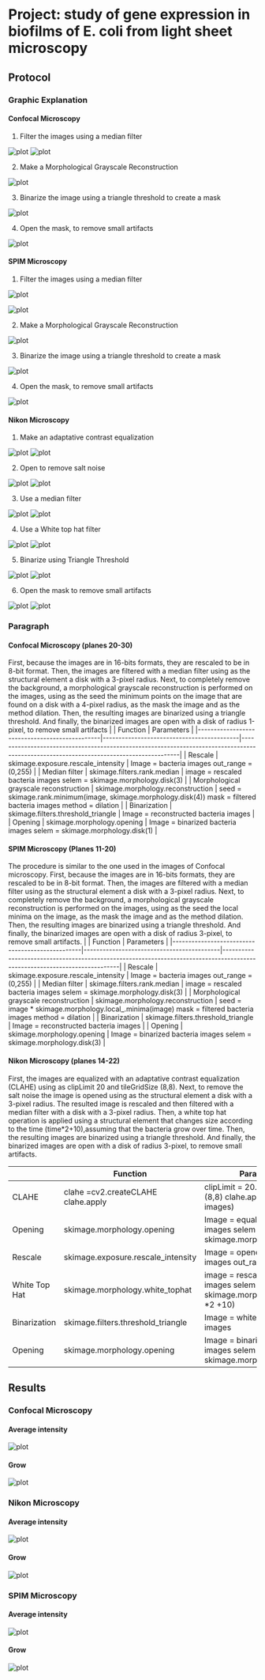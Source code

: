 # Project: study of gene expression in biofilms of E. coli from light sheet microscopy
## Protocol
### Graphic Explanation
#### Confocal Microscopy
1.	Filter the images using a median filter

 ![plot](./imagenes/Imagen1.png)
 ![plot](./imagenes/Imagen2.png)
 
2.	Make a Morphological Grayscale Reconstruction

 ![plot](./imagenes/Imagen3.png)

3.	Binarize the image using a triangle threshold to create a mask
 
  ![plot](./imagenes/Imagen4.png)
 
4.	Open the mask, to remove small artifacts

 ![plot](./imagenes/Imagen5.png)

#### SPIM Microscopy
1.	Filter the images using a median filter

 ![plot](./imagenes/Imagen6.png)
 
 ![plot](./imagenes/Imagen7.png)
 
2.	Make a Morphological Grayscale Reconstruction

 ![plot](./imagenes/Imagen8.png)

3.	Binarize the image using a triangle threshold to create a mask

 ![plot](./imagenes/Imagen9.png)

4.	Open the mask, to remove small artifacts

![plot](./imagenes/Imagen10.png)

#### Nikon Microscopy
1.	Make an adaptative contrast equalization 

![plot](./imagenes/Imagen11.png)
 ![plot](./imagenes/Imagen12.png)
 
2.	Open to remove salt noise
 
  ![plot](./imagenes/Imagen13.png)
 ![plot](./imagenes/Imagen14.png)

3.	Use a median filter

![plot](./imagenes/Imagen15.png)
 ![plot](./imagenes/Imagen16.png)
 
4.	Use a White top hat filter

 ![plot](./imagenes/Imagen17.png)
 ![plot](./imagenes/Imagen18.png)
 
5.	Binarize using Triangle Threshold

![plot](./imagenes/Imagen19.png)
 ![plot](./imagenes/Imagen20.png)
 
6.	Open the mask to remove small artifacts

 ![plot](./imagenes/Imagen21.png)
 ![plot](./imagenes/Imagen22.png)
 
### Paragraph
#### Confocal Microscopy (planes 20-30)
First, because the images are in 16-bits formats, they are rescaled to be in 8-bit format. Then, the images are filtered with a median filter using as the structural element a disk with a 3-pixel radius. Next, to completely remove the background, a morphological grayscale reconstruction is performed on the images, using as the seed the minimum points on the image that are found on a disk with a 4-pixel radius, as the mask the image and as the method dilation. Then, the resulting images are binarized using a triangle threshold. And finally, the binarized images are open with a disk of radius 1-pixel, to remove small artifacts
|                                               |     Function                              |     Parameters                                                                                                                         |
|-----------------------------------------------|-------------------------------------------|----------------------------------------------------------------------------------------------------------------------------------------|
|     Rescale                                   |     skimage.exposure.rescale_intensity    |     Image = bacteria images     out_range = (0,255)                                                                                    |
|     Median filter                             |     skimage.filters.rank.median           |     image = rescaled bacteria   images     selem  = skimage.morphology.disk(3)                                                         |
|     Morphological grayscale reconstruction    |     skimage.morphology.reconstruction     |     seed =   skimage.rank.minimum(image,    skimage.morphology.disk(4))     mask = filtered bacteria   images     method = dilation    |
|     Binarization                              |     skimage.filters.threshold_triangle    |     Image = reconstructed   bacteria images                                                                                            |
|     Opening                                   |     skimage.morphology.opening            |     Image = binarized bacteria   images     selem = skimage.morphology.disk(1)                                                         |


#### SPIM Microscopy (Planes 11-20)
The procedure is similar to the one used in the images of Confocal microscopy. First, because the images are in 16-bits formats, they are rescaled to be in 8-bit format. Then, the images are filtered with a median filter using as the structural element a disk with a 3-pixel radius. Next, to completely remove the background, a morphological grayscale reconstruction is performed on the images, using as the seed the local minima on the image, as the mask the image and as the method dilation. Then, the resulting images are binarized using a triangle threshold. And finally, the binarized images are open with a disk of radius 3-pixel, to remove small artifacts.
|                                                 |     Function                              |     Parameters                                                                                                            |
|-------------------------------------------------|-------------------------------------------|---------------------------------------------------------------------------------------------------------------------------|
|     Rescale                                     |     skimage.exposure.rescale_intensity    |     Image = bacteria images     out_range = (0,255)                                                                       |
|     Median filter                               |     skimage.filters.rank.median           |     image = rescaled bacteria   images     selem  = skimage.morphology.disk(3)                                            |
|     Morphological grayscale   reconstruction    |     skimage.morphology.reconstruction     |     seed = image * skimage.morphology.local_.minima(image)     mask = filtered bacteria   images     method = dilation    |
|     Binarization                                |     skimage.filters.threshold_triangle    |     Image = reconstructed   bacteria images                                                                               |
|     Opening                                     |     skimage.morphology.opening            |     Image = binarized bacteria   images     selem =   skimage.morphology.disk(3)                                          |

#### Nikon Microscopy (planes 14-22)
First, the images are equalized with an adaptative contrast equalization (CLAHE) using as clipLimit 20 and tileGridSize (8,8). Next, to remove the salt noise the image is opened using as the structural element a disk with a 3-pixel radius. The resulted image is rescaled and then filtered with a median filter with a disk with a 3-pixel radius. Then, a white top hat operation is applied using a structural element that changes size according to the time (time*2+10),assuming that the bacteria grow over time. Then, the resulting images are binarized using a triangle threshold. And finally, the binarized images are open with a disk of radius 3-pixel, to remove small artifacts.

|                       |     Function                                  |     Parameters                                                                              |
|-----------------------|-----------------------------------------------|---------------------------------------------------------------------------------------------|
|     CLAHE             |     clahe =cv2.createCLAHE     clahe.apply    |     clipLimit = 20.0     tileGridSize = (8,8)     clahe.apply(bacteria   images)            |
|     Opening           |     skimage.morphology.opening                |     Image = equalized bacteria   images     selem =   skimage.morphology.disk(3)            |
|     Rescale           |     skimage.exposure.rescale_intensity        |     Image = opened bacteria   images     out_range = (0,255)                                |
|     White Top Hat     |     skimage.morphology.white_tophat           |     image = rescaled bacteria   images     selem  = skimage.morphology.disk(time *2 +10)    |
|     Binarization      |     skimage.filters.threshold_triangle        |     Image = white top hat   bacteria images                                                 |
|     Opening           |     skimage.morphology.opening                |     Image = binarized bacteria   images     selem =   skimage.morphology.disk(3)            |
## Results
### Confocal Microscopy
#### Average intensity

 ![plot](./imagenes/Imagen23.png)

#### Grow 

 ![plot](./imagenes/Imagen24.png) 

### Nikon Microscopy
#### Average intensity

 ![plot](./imagenes/Imagen25.png) 

#### Grow 

 ![plot](./imagenes/Imagen26.png) 

### SPIM Microscopy 
#### Average intensity

 ![plot](./imagenes/Imagen27.png) 

#### Grow 

 ![plot](./imagenes/Imagen28.png)
  
